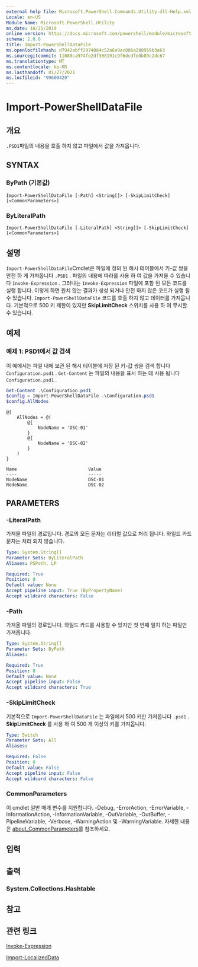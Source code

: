 ```yaml
---
external help file: Microsoft.PowerShell.Commands.Utility.dll-Help.xml
Locale: en-US
Module Name: Microsoft.PowerShell.Utility
ms.date: 10/25/2019
online version: https://docs.microsoft.com/powershell/module/microsoft.powershell.utility/import-powershelldatafile?view=powershell-7.2&WT.mc_id=ps-gethelp
schema: 2.0.0
title: Import-PowerShellDataFile
ms.openlocfilehash: d7942abff2974064c52a8a9ac086a280959b3a63
ms.sourcegitcommit: 11880ca974fe2df308191c9f6dcdfe0b89c2dc67
ms.translationtype: MT
ms.contentlocale: ko-KR
ms.lasthandoff: 01/27/2021
ms.locfileid: "99600420"
---
```

# Import-PowerShellDataFile

## 개요
`.PSD1`파일의 내용을 호출 하지 않고 파일에서 값을 가져옵니다.

## SYNTAX

### ByPath (기본값)

```
Import-PowerShellDataFile [-Path] <String[]> [-SkipLimitCheck] [<CommonParameters>]
```

### ByLiteralPath

```
Import-PowerShellDataFile [-LiteralPath] <String[]> [-SkipLimitCheck] [<CommonParameters>]
```

## 설명

`Import-PowerShellDataFile`Cmdlet은 파일에 정의 된 해시 테이블에서 키-값 쌍을 안전 하 게 가져옵니다 `.PSD1` . 파일의 내용에 따라를 사용 하 여 값을 가져올 수 있습니다 `Invoke-Expression` .
그러나는 `Invoke-Expression` 파일에 포함 된 모든 코드를 실행 합니다. 이렇게 하면 원치 않는 결과가 생성 되거나 안전 하지 않은 코드가 실행 될 수 있습니다. `Import-PowerShellDataFile` 코드를 호출 하지 않고 데이터를 가져옵니다. 기본적으로 500 키 제한이 있지만 **SkipLimitCheck** 스위치를 사용 하 여 무시할 수 있습니다.

## 예제

### 예제 1: PSD1에서 값 검색

이 예에서는 파일 내에 보관 된 해시 테이블에 저장 된 키-값 쌍을 검색 합니다 `Configuration.psd1` . `Get-Content` 는 파일의 내용을 표시 하는 데 사용 됩니다 `Configuration.psd1` .

```powershell
Get-Content .\Configuration.psd1
$config = Import-PowerShellDataFile .\Configuration.psd1
$config.AllNodes
```

```Output
@{
    AllNodes = @(
        @{
            NodeName = 'DSC-01'
        }
        @{
            NodeName = 'DSC-02'
        }
    )
}

Name                           Value
----                           -----
NodeName                       DSC-01
NodeName                       DSC-02
```

## PARAMETERS

### -LiteralPath

가져올 파일의 경로입니다. 경로의 모든 문자는 리터럴 값으로 처리 됩니다.
와일드 카드 문자는 처리 되지 않습니다.

```yaml
Type: System.String[]
Parameter Sets: ByLiteralPath
Aliases: PSPath, LP

Required: True
Position: 0
Default value: None
Accept pipeline input: True (ByPropertyName)
Accept wildcard characters: False
```

### -Path

가져올 파일의 경로입니다. 와일드 카드를 사용할 수 있지만 첫 번째 일치 하는 파일만 가져옵니다.

```yaml
Type: System.String[]
Parameter Sets: ByPath
Aliases:

Required: True
Position: 0
Default value: None
Accept pipeline input: False
Accept wildcard characters: True
```

### -SkipLimitCheck

기본적으로 `Import-PowerShellDataFile` 는 파일에서 500 키만 가져옵니다 `.psd1` . **SkipLimitCheck** 를 사용 하 여 500 개 이상의 키를 가져옵니다.

```yaml
Type: Switch
Parameter Sets: All
Aliases:

Required: False
Position: 0
Default value: False
Accept pipeline input: False
Accept wildcard characters: False
```

### CommonParameters

이 cmdlet 일반 매개 변수를 지원합니다. -Debug, -ErrorAction, -ErrorVariable, -InformationAction, -InformationVariable, -OutVariable, -OutBuffer, -PipelineVariable, -Verbose, -WarningAction 및 -WarningVariable. 자세한 내용은 [about_CommonParameters](../Microsoft.PowerShell.Core/About/about_CommonParameters.md)를 참조하세요.

## 입력

## 출력

### System.Collections.Hashtable

## 참고

## 관련 링크

[Invoke-Expression](Invoke-Expression.md)

[Import-LocalizedData](Import-LocalizedData.md)
